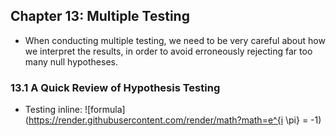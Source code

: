 ## Chapter 13: Multiple Testing

* When conducting multiple testing, we need to be very careful about how we interpret the results, in order to avoid erroneously rejecting far too many null hypotheses.

### 13.1 A Quick Review of Hypothesis Testing

* Testing inline: ![formula](https://render.githubusercontent.com/render/math?math=e^{i \pi} = -1)
